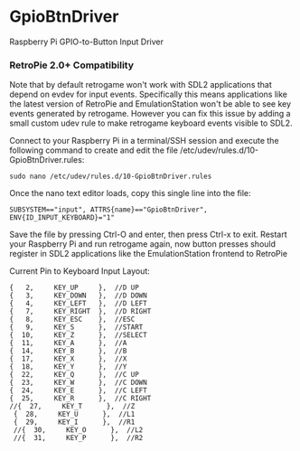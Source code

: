 GpioBtnDriver
==================

Raspberry Pi GPIO-to-Button Input Driver

### RetroPie 2.0+ Compatibility

Note that by default retrogame won't work with SDL2 applications that depend on evdev for input events.  Specifically this means applications like the latest version of RetroPie and EmulationStation won't be able to see key events generated by retrogame.  However you can fix this issue by adding a small custom udev rule to make retrogame keyboard events visible to SDL2.

Connect to your Raspberry Pi in a terminal/SSH session and execute the following command to create and edit the file /etc/udev/rules.d/10-GpioBtnDriver.rules:

````
sudo nano /etc/udev/rules.d/10-GpioBtnDriver.rules
````

Once the nano text editor loads, copy this single line into the file:

````
SUBSYSTEM=="input", ATTRS{name}=="GpioBtnDriver", ENV{ID_INPUT_KEYBOARD}="1"
````

Save the file by pressing Ctrl-O and enter, then press Ctrl-x to exit.  Restart your Raspberry Pi and run retrogame again, now button presses should register in SDL2 applications like the EmulationStation frontend to RetroPie


Current Pin to Keyboard Input Layout:

	{   2,     KEY_UP     },  //D UP
	{   3,     KEY_DOWN   },  //D DOWN
	{   4,     KEY_LEFT   },  //D LEFT
	{   7,     KEY_RIGHT  },  //D RIGHT
	{   8,     KEY_ESC    },  //ESC
	{   9,     KEY_S      },  //START
	{  10,     KEY_Z      },  //SELECT
	{  11,     KEY_A      },  //A
	{  14,     KEY_B      },  //B
	{  17,     KEY_X      },  //X
	{  18,     KEY_Y      },  //Y
	{  22,     KEY_Q      },  //C UP 
	{  23,     KEY_W      },  //C DOWN
	{  24,     KEY_E      },  //C LEFT
	{  25,     KEY_R      },  //C RIGHT
	//{  27,     KEY_T      },  //Z 
	 {  28,     KEY_U      },  //L1
	 {  29,     KEY_I      },  //R1
	 //{  30,     KEY_O      },  //L2
  	 //{  31,     KEY_P      },  //R2
